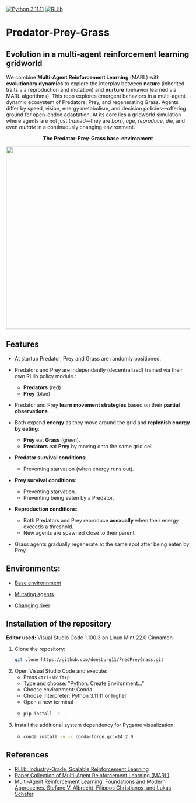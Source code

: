 [![Python 3.11.11](https://img.shields.io/badge/python-3.11.11-blue.svg)](https://www.python.org/downloads/release/python-31111/)
[![RLlib](https://img.shields.io/badge/RLlib-v2.46.0-blue)](https://docs.ray.io/en/latest/rllib/)


# Predator-Prey-Grass
## Evolution in a multi-agent reinforcement learning gridworld

We combine **Multi-Agent Reinforcement Learning** (MARL) with **evolutionary dynamics** to explore the interplay between **nature** (inherited traits via reproduction and mutation) and **nurture** (behavior learned via MARL algorithms). This repo explores emergent behaviors in a multi-agent dynamic ecosystem of Predators, Prey, and regenerating Grass. Agents differ by speed, vision, energy metabolism, and decision policies—offering ground for open-ended adaptation. At its core lies a gridworld simulation where agents are not just *trained*—they are *born*, *age*, *reproduce*, *die*, and even *mutate* in a continuously changing environment.

<p align="center">
    <b>The Predator-Prey-Grass base-environment</b></p>
<p align="center">
    <img align="center" src="./assets/images/gifs/rllib_pygame_1000.gif" width="600" height="500" />
</p>

## Features

* At startup Predator, Prey and Grass are randomly positioned.

* Predators and Prey are independantly (decentralized) trained via their own RLlib policy module.:

  * **Predators** (red)
  * **Prey** (blue)

* Predator and Prey **learn movement strategies** based on their **partial observations**.
* Both expend **energy** as they move around the grid and **replenish energy by eating**:

  * **Prey** eat **Grass** (green).
  * **Predators** eat **Prey** by moving onto the same grid cell.

* **Predator survival conditions**:

  * Preventing starvation (when energy runs out).

* **Prey survival conditions**:

  * Preventing starvation.
  * Preventing being eaten by a Predator.

* **Reproduction conditions**:

  * Both Predators and Prey reproduce **asexually** when their energy exceeds a threshold.
  * New agents are spawned close to their parent.

* Grass agents gradually regenerate at the same spot after being eaten by Prey.

## Environments:

* [Base environnment](src/predpreygrass/rllib/v1_0)

* [Mutating agents](src/predpreygrass/rllib/v2_0)

* [Changing river]()


## Installation of the repository

**Editor used:** Visual Studio Code 1.100.3 on Linux Mint 22.0 Cinnamon

1. Clone the repository:
   ```bash
   git clone https://github.com/doesburg11/PredPreyGrass.git
   ```
2. Open Visual Studio Code and execute:
   - Press `ctrl+shift+p`
   - Type and choose: "Python: Create Environment..."
   - Choose environment: Conda
   - Choose interpreter: Python 3.11.11 or higher
   - Open a new terminal
   - ```bash
     pip install -e .
     ```
3. Install the additional system dependency for Pygame visualization:
    -   ```bash
        conda install -y -c conda-forge gcc=14.2.0
        ```

## References

- [RLlib: Industry-Grade, Scalable Reinforcement Learning](https://docs.ray.io/en/master/rllib/index.html)
- [Paper Collection of Multi-Agent Reinforcement Learning (MARL)](https://github.com/LantaoYu/MARL-Papers)
- [Multi-Agent Reinforcement Learning: Foundations and Modern Approaches. Stefano V. Albrecht, Filippos Christianos, and Lukas Schäfer](https://www.marl-book.com/download/marl-book.pdf)
